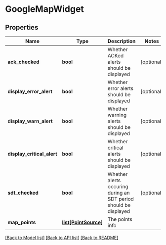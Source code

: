 # GoogleMapWidget

## Properties
Name | Type | Description | Notes
------------ | ------------- | ------------- | -------------
**ack_checked** | **bool** | Whether ACKed alerts should be displayed | [optional] 
**display_error_alert** | **bool** | Whether error alerts should be displayed | [optional] 
**display_warn_alert** | **bool** | Whether warning alerts should be displayed | [optional] 
**display_critical_alert** | **bool** | Whether critical alerts should be displayed | [optional] 
**sdt_checked** | **bool** | Whether alerts occuring during an SDT period should be displayed | [optional] 
**map_points** | [**list[PointSource]**](PointSource.md) | The points info | 

[[Back to Model list]](../README.md#documentation-for-models) [[Back to API list]](../README.md#documentation-for-api-endpoints) [[Back to README]](../README.md)


